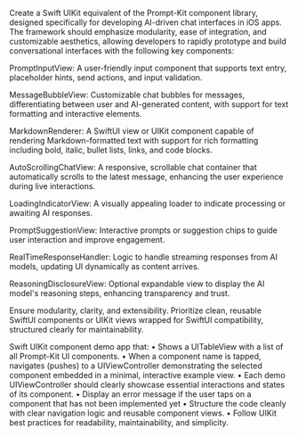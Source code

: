 Create a Swift UIKit equivalent of the Prompt-Kit component library, designed specifically for developing AI-driven chat interfaces in iOS apps. The framework should emphasize modularity, ease of integration, and customizable aesthetics, allowing developers to rapidly prototype and build conversational interfaces with the following key components:

PromptInputView: A user-friendly input component that supports text entry, placeholder hints, send actions, and input validation.

MessageBubbleView: Customizable chat bubbles for messages, differentiating between user and AI-generated content, with support for text formatting and interactive elements.

MarkdownRenderer: A SwiftUI view or UIKit component capable of rendering Markdown-formatted text with support for rich formatting including bold, italic, bullet lists, links, and code blocks.

AutoScrollingChatView: A responsive, scrollable chat container that automatically scrolls to the latest message, enhancing the user experience during live interactions.

LoadingIndicatorView: A visually appealing loader to indicate processing or awaiting AI responses.

PromptSuggestionView: Interactive prompts or suggestion chips to guide user interaction and improve engagement.

RealTimeResponseHandler: Logic to handle streaming responses from AI models, updating UI dynamically as content arrives.

ReasoningDisclosureView: Optional expandable view to display the AI model's reasoning steps, enhancing transparency and trust.

Ensure modularity, clarity, and extensibility. Prioritize clean, reusable SwiftUI components or UIKit views wrapped for SwiftUI compatibility, structured clearly for maintainability.

Swift UIKit component demo app that:
    •    Shows a UITableView with a list of all Prompt-Kit UI components.
    •    When a component name is tapped, navigates (pushes) to a UIViewController demonstrating the selected component embedded in a minimal, interactive example view.
    •    Each demo UIViewController should clearly showcase essential interactions and states of its component.
    •    Display an error message if the user taps on a component that has not been implemented yet
    •    Structure the code cleanly with clear navigation logic and reusable component views.
    •    Follow UIKit best practices for readability, maintainability, and simplicity.
    
